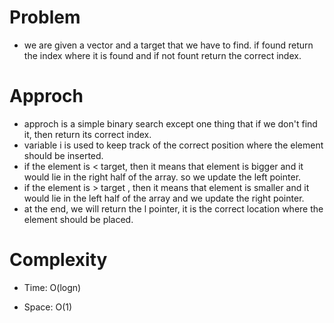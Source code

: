# Problem
- we are given a vector and a target that we have to find. if found return the index where it is found and if not fount return the correct index.

# Approch
- approch is a simple binary search except one thing that if we don't find it, then return its correct index.
- variable i is used to keep track of the correct position where the element should be inserted.
- if the element is < target, then it means that element is bigger and it would lie in the right half of the array. so we update the left pointer.
- if the element is > target , then it means that element is smaller and it would lie in the left half of the array and we update the right pointer.
- at the end, we will return the l pointer, it is the correct location where the element should be placed.  

# Complexity

- Time: O(logn)

- Space: O(1)